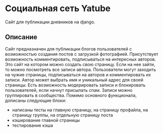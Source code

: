 # Социальная сеть Yatube
Сайт для публикации дневников на django.
## Описание
Сайт предназначен для публикации блогов пользователей с возможностью создания постов с загрузкой фотографией. Присутствует возможность комментировать, подписываться на интересных авторов. Это сайт на котором можно создать свою страницу. Если на нее зайти, то можно посмотреть все записи автора. Пользователи могут заходить на чужие страницы, подписываться на авторов и комментировать их записи. Автор может выбрать имя и уникальный адрес для своей страницы. Есть возможность модерировать записи и блокировать пользователей, если начнут присылать спам. Записи можно группировать в сообщества.
Помимо основного функционала, дописаны следующие блоки:
* написаны тесты на главную страницу, на страницу профайла, на страницу группы, на отдельную страницу поста
* кэширование главной страницы
* тестирование кэша

